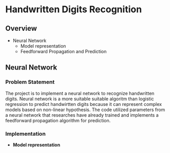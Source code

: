 # Handwritten Digits Recognition 

## Overview 
* Neural Network 
  * Model representation 
  * Feedforward Propagation and Prediction 
  
## Neural Network 
### Problem Statement 

The project is to implement a neural network to recognize handwritten digits. 
Neural network is a more suitable suitable algoritm than logistic regression to predict handwirtten digits 
because it can represent complex models based on non-linear hypothesis. The code utilized parameters from a neural network that researches have already 
trained and implements a feedforward propagation algorithm for prediction.

### Implementation 
* **Model representation** 
